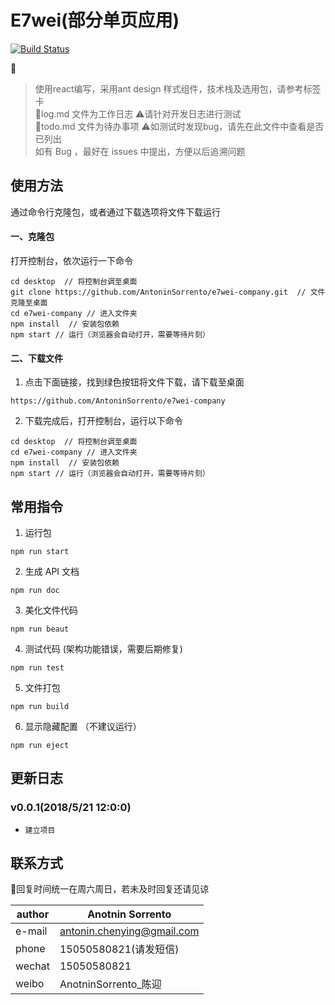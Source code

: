 # E7wei(部分单页应用)
[![Build Status](https://travis-ci.org/AntoninSorrento/e7wei-company.svg?branch=master)](https://travis-ci.org/AntoninSorrento/e7wei-company)

🍎
> 使用react编写，采用ant design 样式组件，技术栈及选用包，请参考标签卡       
> 🦀log.md 文件为工作日志  ⚠️请针对开发日志进行测试       
> 🐡todo.md 文件为待办事项     ⚠️如测试时发现bug，请先在此文件中查看是否已列出    
> 如有 Bug ，最好在 issues 中提出，方便以后追溯问题    

 
## 使用方法
通过命令行克隆包，或者通过下载选项将文件下载运行

#### 一、克隆包
   打开控制台，依次运行一下命令
   
    cd desktop  // 将控制台调至桌面
    git clone https://github.com/AntoninSorrento/e7wei-company.git  // 文件克隆至桌面
    cd e7wei-company // 进入文件夹
    npm install  // 安装包依赖
    npm start // 运行（浏览器会自动打开，需要等待片刻）
    
#### 二、下载文件
   1. 点击下面链接，找到绿色按钮将文件下载，请下载至桌面
   
    https://github.com/AntoninSorrento/e7wei-company   
   
   2. 下载完成后，打开控制台，运行以下命令
       
    cd desktop  // 将控制台调至桌面
    cd e7wei-company // 进入文件夹
    npm install  // 安装包依赖
    npm start // 运行（浏览器会自动打开，需要等待片刻）
   
## 常用指令
1.   运行包    
    
    npm run start
2.   生成 API 文档    
    
    npm run doc
   
3.   美化文件代码   
    
    npm run beaut
    
4.   测试代码   (架构功能错误，需要后期修复)
    
    npm run test
    
5.   文件打包   

    npm run build
     
6.   显示隐藏配置 （不建议运行）           
 
    npm run eject    

## 更新日志

### v0.0.1(2018/5/21 12:0:0)
+     建立项目


## 联系方式
🦋回复时间统一在周六周日，若未及时回复还请见谅

| author | Anotnin Sorrento|
| ------|------ |
| e-mail | antonin.chenying@gmail.com |
| phone | 15050580821(请发短信) |
| wechat| 15050580821 |
| weibo| AnotninSorrento_陈迎 |

